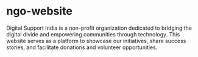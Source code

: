 # ngo-website
Digital Support India is a non-profit organization dedicated to bridging the digital divide and empowering communities through technology. This website serves as a platform to showcase our initiatives, share success stories, and facilitate donations and volunteer opportunities.
